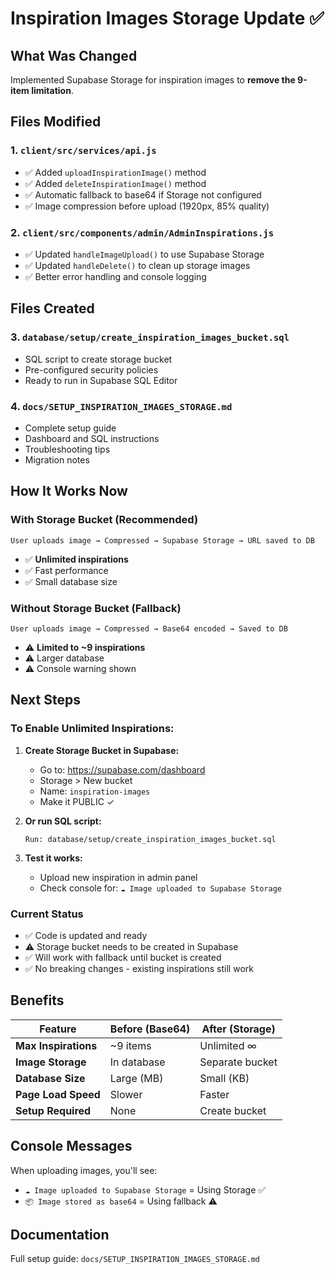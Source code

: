 # Inspiration Images Storage Update ✅

## What Was Changed

Implemented Supabase Storage for inspiration images to **remove the 9-item limitation**.

## Files Modified

### 1. `client/src/services/api.js`
- ✅ Added `uploadInspirationImage()` method
- ✅ Added `deleteInspirationImage()` method  
- ✅ Automatic fallback to base64 if Storage not configured
- ✅ Image compression before upload (1920px, 85% quality)

### 2. `client/src/components/admin/AdminInspirations.js`
- ✅ Updated `handleImageUpload()` to use Supabase Storage
- ✅ Updated `handleDelete()` to clean up storage images
- ✅ Better error handling and console logging

## Files Created

### 3. `database/setup/create_inspiration_images_bucket.sql`
- SQL script to create storage bucket
- Pre-configured security policies
- Ready to run in Supabase SQL Editor

### 4. `docs/SETUP_INSPIRATION_IMAGES_STORAGE.md`
- Complete setup guide
- Dashboard and SQL instructions
- Troubleshooting tips
- Migration notes

## How It Works Now

### With Storage Bucket (Recommended)
```
User uploads image → Compressed → Supabase Storage → URL saved to DB
```
- ✅ **Unlimited inspirations**
- ✅ Fast performance
- ✅ Small database size

### Without Storage Bucket (Fallback)
```
User uploads image → Compressed → Base64 encoded → Saved to DB
```
- ⚠️ **Limited to ~9 inspirations**
- ⚠️ Larger database
- ⚠️ Console warning shown

## Next Steps

### To Enable Unlimited Inspirations:

1. **Create Storage Bucket in Supabase:**
   - Go to: https://supabase.com/dashboard
   - Storage > New bucket
   - Name: `inspiration-images`
   - Make it PUBLIC ✓
   
2. **Or run SQL script:**
   ```
   Run: database/setup/create_inspiration_images_bucket.sql
   ```

3. **Test it works:**
   - Upload new inspiration in admin panel
   - Check console for: `☁️ Image uploaded to Supabase Storage`

### Current Status

- ✅ Code is updated and ready
- ⚠️ Storage bucket needs to be created in Supabase
- ✅ Will work with fallback until bucket is created
- ✅ No breaking changes - existing inspirations still work

## Benefits

| Feature | Before (Base64) | After (Storage) |
|---------|----------------|-----------------|
| **Max Inspirations** | ~9 items | Unlimited ∞ |
| **Image Storage** | In database | Separate bucket |
| **Database Size** | Large (MB) | Small (KB) |
| **Page Load Speed** | Slower | Faster |
| **Setup Required** | None | Create bucket |

## Console Messages

When uploading images, you'll see:
- `☁️ Image uploaded to Supabase Storage` = Using Storage ✅
- `📦 Image stored as base64` = Using fallback ⚠️

## Documentation

Full setup guide: `docs/SETUP_INSPIRATION_IMAGES_STORAGE.md`
